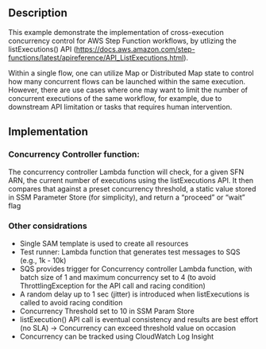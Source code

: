 ## Description

This example demonstrate the implementation of cross-execution concurrency control for AWS Step Function workflows,  by utlizing the listExecutions() API (https://docs.aws.amazon.com/step-functions/latest/apireference/API_ListExecutions.html). 

Within a single flow, one can utilize Map or Distributed Map state to control how many concurrent flows can be launched within the same execution. However, there are use cases where one may want to limit the number of concurrent executions of the same workflow, for example, due to downstream API limitation or tasks that requires human intervention. 

## Implementation

### Concurrency Controller function: 

The concurrency controller Lambda function will check, for a given SFN ARN, the current number of executions using the listExecutions API. It then compares that against a preset concurrency threshold, a static value stored in SSM Parameter Store (for simplicity), and return a “proceed” or “wait” flag

### Other considrations

* Single SAM template is used to create all resources
* Test runner: Lambda function that generates test messages to SQS (e.g., 1k - 10k)
* SQS provides trigger for Concurrency controller Lambda function, with batch size of 1 and maximum concurrency set to 4 (to avoid ThrottlingException for the API call and racing condition)
* A random delay up to 1 sec (jitter) is introduced when listExecutions is called to avoid racing condition
* Concurrency Threshold set to 10 in SSM Param Store
* listExecution() API call is eventual consistency and results are best effort (no SLA) → Concurrency can exceed threshold value on occasion 
* Concurrency can be tracked using CloudWatch Log Insight

